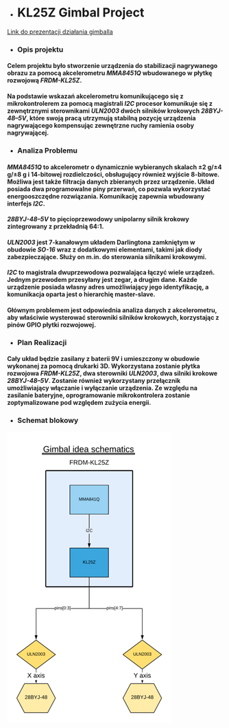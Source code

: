 * # KL25Z Gimbal Project
[Link do prezentacji działania gimballa](https://drive.google.com/open?id=1PFlSzY1KPIIvvN_MNLta38W7y1LIOueR)
 * ### Opis projektu
  #### Celem projektu było stworzenie urządzenia do stabilizacji nagrywanego obrazu za pomocą akcelerometru *MMA8451Q* wbudowanego w płytkę rozwojową *FRDM-KL25Z*.
  #### Na podstawie wskazań akcelerometru komunikującego się z mikrokontrolerem za pomocą magistrali *I2C* procesor komunikuje się z zewnętrznymi sterownikami *ULN2003* dwóch silników krokowych *28BYJ-48–5V*, które swoją pracą utrzymują stabilną pozycję urządzenia nagrywającego  kompensując zewnętrzne ruchy ramienia osoby nagrywającej.
 * ### Analiza Problemu
 #### *MMA8451Q* to akcelerometr o dynamicznie wybieranych skalach ±2 g/±4 g/±8 g i 14-bitowej rozdielczości, obsługujący również wyjście 8-bitowe. Możliwa jest także filtracja danych zbieranych przez urządzenie. Układ posiada dwa programowalne piny przerwań, co pozwala wykorzystać energooszczędne rozwiązania. Komunikację zapewnia wbudowany interfejs *I2C*.
 #### *28BYJ-48–5V* to pięcioprzewodowy unipolarny silnik krokowy zintegrowany z przekładnią 64:1.
 #### *ULN2003* jest 7-kanałowym układem Darlingtona zamkniętym w obudowie *SO-16* wraz z dodatkowymi elementami, takimi jak diody zabezpieczające. Służy on m.in. do sterowania silnikami krokowymi.
 #### *I2C* to magistrala dwuprzewodowa pozwalająca łączyć wiele urządzeń. Jednym przewodem przesyłany jest zegar, a drugim dane. Każde urządzenie posiada własny adres umożliwiający jego identyfikację, a komunikacja oparta jest o hierarchię master-slave.
 #### Głównym problemem jest odpowiednia analiza danych z akcelerometru, aby właściwie wysterować sterowniki silników krokowych, korzystając z pinów GPIO płytki rozwojowej.
 * ### Plan Realizacji
 #### Cały układ będzie zasilany z baterii 9V i umieszczony w obudowie wykonanej za pomocą drukarki 3D. Wykorzystana zostanie płytka rozwojowa *FRDM-KL25Z*, dwa sterowniki *ULN2003*, dwa silniki krokowe *28BYJ-48–5V*. Zostanie również wykorzystany przełącznik umożliwiający włączanie i wyłączanie urządzenia. Ze względu na zasilanie bateryjne, oprogramowanie mikrokontrolera zostanie zoptymalizowane pod względem zużycia energii.
 * ### Schemat blokowy
 ![](diagramb.png)
